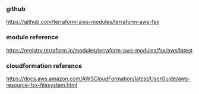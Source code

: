 ### github
https://github.com/terraform-aws-modules/terraform-aws-fsx

### module reference
https://registry.terraform.io/modules/terraform-aws-modules/fsx/aws/latest

### cloudformation reference
https://docs.aws.amazon.com/AWSCloudFormation/latest/UserGuide/aws-resource-fsx-filesystem.html


